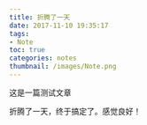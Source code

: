 ```yaml
---
title: 折腾了一天
date: 2017-11-10 19:35:17
tags:
- Note
toc: true
categories: notes
thumbnail: /images/Note.png
---
```

这是一篇测试文章
<!-- more -->
 折腾了一天，终于搞定了。感觉良好！
